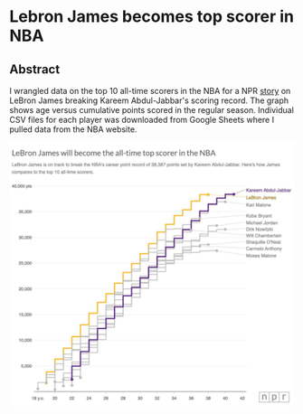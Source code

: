# Lebron James becomes top scorer in NBA

## Abstract

I wrangled data on the top 10 all-time scorers in the NBA for a NPR [story](https://www.npr.org/2023/02/04/1152125147/lakers-pelicans-thunder-score-lebron-james-points-record-kareem-abdul-jabbar) on LeBron James breaking Kareem Abdul-Jabbar's scoring record. The graph shows age versus cumulative points scored in the regular season. Individual CSV files for each player was downloaded from Google Sheets where I pulled data from the NBA website.

![Lebron](lebron.png)


